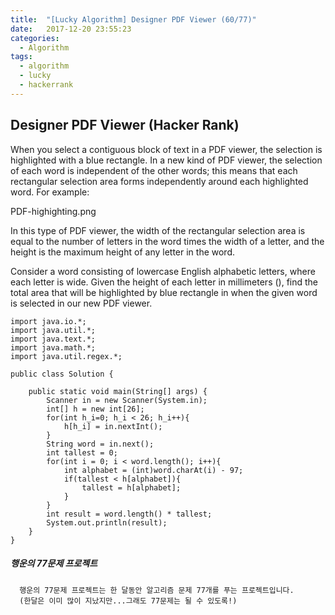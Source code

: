 ```yaml
---
title:  "[Lucky Algorithm] Designer PDF Viewer (60/77)"
date:   2017-12-20 23:55:23
categories:
  - Algorithm
tags:
  - algorithm
  - lucky
  - hackerrank
---
```

## Designer PDF Viewer (Hacker Rank)
When you select a contiguous block of text in a PDF viewer, the selection is highlighted with a blue rectangle. In a new kind of PDF viewer, the selection of each word is independent of the other words; this means that each rectangular selection area forms independently around each highlighted word. For example:

PDF-highighting.png

In this type of PDF viewer, the width of the rectangular selection area is equal to the number of letters in the word times the width of a letter, and the height is the maximum height of any letter in the word.

Consider a word consisting of lowercase English alphabetic letters, where each letter is  wide. Given the height of each letter in millimeters (), find the total area that will be highlighted by blue rectangle in when the given word is selected in our new PDF viewer.

```
import java.io.*;
import java.util.*;
import java.text.*;
import java.math.*;
import java.util.regex.*;

public class Solution {

    public static void main(String[] args) {
        Scanner in = new Scanner(System.in);
        int[] h = new int[26];
        for(int h_i=0; h_i < 26; h_i++){
            h[h_i] = in.nextInt();
        }
        String word = in.next();
        int tallest = 0;
        for(int i = 0; i < word.length(); i++){
            int alphabet = (int)word.charAt(i) - 97;
            if(tallest < h[alphabet]){
                tallest = h[alphabet];
            }
        }
        int result = word.length() * tallest;
        System.out.println(result);
    }
}

```

##### 행운의 77문제 프로젝트
```
  행운의 77문제 프로젝트는 한 달동안 알고리즘 문제 77개를 푸는 프로젝트입니다.
  (한달은 이미 많이 지났지만...그래도 77문제는 될 수 있도록!)
```
